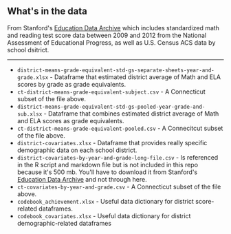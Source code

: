 ## What's in the data

From Stanford's [Education Data Archive](https://cepa.stanford.edu/seda/overview) which includes standardized math and reading test score data between 2009 and 2012 from the National Assessment of Educational Progress, as well as U.S. Census ACS data by school dsitrict.

-----

* `district-means-grade-equivalent-std-gs-separate-sheets-year-and-grade.xlsx` - Dataframe that estimated district average of Math and ELA scores by grade as grade equivalents.
* `ct-district-means-grade-equivalent-subject.csv` - A Connecticut subset of the file above.
* `district-means-grade-equivalent-std-gs-pooled-year-grade-and-sub.xlsx` - Dataframe that combines estimated district average of Math and ELA scores as grade equivalents.
* `ct-district-means-grade-equivalent-pooled.csv` - A Connecitcut subset of the file above.
* `district-covariates.xlsx` - Dataframe that provides really specific demographic data on each school district.
* `district-covariates-by-year-and-grade-long-file.csv` - Is referenced in the R script and markdown file but is not included in this repo because it's 500 mb. You'll have to download it from Stanford's [Education Data Archive](https://cepa.stanford.edu/seda/overview) and not through here.
* `ct-covariates-by-year-and-grade.csv` - A Connecticut subset of the file above.
* `codebook_achievement.xlsx` - Useful data dictionary for district score-related dataframes.  
* `codebook_covariates.xlsx` - Useful data dictionary for district demographic-related dataframes  
